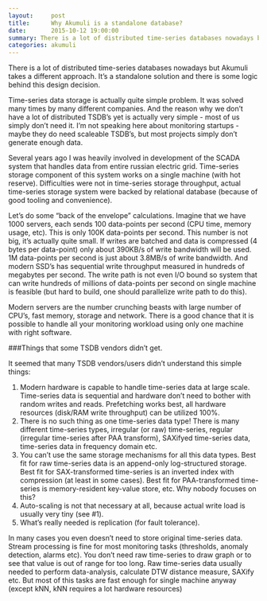 ```yaml
---
layout:     post
title:      Why Akumuli is a standalone database?
date:       2015-10-12 19:00:00
summary: There is a lot of distributed time-series databases nowadays but Akumuli takes a different approach. It’s a standalone solution and there is some logic behind this design decision.
categories: akumuli
---
```

There is a lot of distributed time-series databases nowadays but Akumuli takes a different approach. It’s a standalone solution and there is some logic behind this design decision.

Time-series data storage is actually quite simple problem. It was solved many times by many different companies. And the reason why we don’t have a lot of distributed TSDB’s yet is actually very simple - most of us simply don’t need it. I’m not speaking here about monitoring startups - maybe they do need scaleable TSDB’s, but most projects simply don’t generate enough data. 

Several years ago I was heavily involved in development of the SCADA system that handles data from entire russian electric grid. Time-series storage component of this system works on a single machine (with hot reserve). Difficulties were not in time-series storage throughput, actual time-series storage system were backed by relational database (because of good tooling and convenience).

Let’s do some “back of the envelope” calculations. Imagine that we have 1000 servers, each sends 100 data-points per second (CPU time, memory usage, etc). This is only 100K data-points per second. This number is not big, it’s actually quite small. If writes are batched and data is compressed (4 bytes per data-point) only about 390KB/s of write bandwidth will be used. 1M data-points per second is just about 3.8MB/s of write bandwidth. And modern SSD’s has sequential write throughput measured in hundreds of megabytes per second. The write path is not even I/O bound so system that can write hundreds of millions of data-points per second on single machine is feasible (but hard to build, one should parallelize write path to do this).

Modern servers are the number crunching beasts with large number of CPU’s, fast memory, storage and network. There is a good chance that it is possible to handle all your monitoring workload using only one machine with right software.

###Things that some TSDB vendors didn’t get.

It seemed that many TSDB vendors/users didn’t understand this simple things:

1. Modern hardware is capable to handle time-series data at large scale. Time-series data is sequential and hardware don’t need to bother with random writes and reads. Prefetching works best, all hardware resources (disk/RAM write throughput) can be utilized 100%.
2. There is no such thing as one time-series data type! There is many different time-series types, irregular (or raw) time-series, regular (irregular time-series after PAA transform), SAXifyed time-series data, time-series data in frequency domain etc. 
3. You can’t use the same storage mechanisms for all this data types. Best fit for raw time-series data is an append-only log-structured storage. Best fit for SAX-transformed time-series is an inverted index with compression (at least in some cases). Best fit for PAA-transformed time-series is memory-resident key-value store, etc. Why nobody focuses on this?
4. Auto-scaling is not that necessary at all, because actual write load is usually very tiny (see #1).
5. What’s really needed is replication (for fault tolerance).

In many cases you even doesn’t need to store original time-series data. Stream processing is fine for most monitoring tasks (thresholds, anomaly detection, alarms etc). You don’t need raw time-series to draw graph or to see that value is out of range for too long. Raw time-series data usually needed to perform data-analysis, calculate DTW distance measure, SAXify etc. But most of this tasks are fast enough for single machine anyway (except kNN, kNN requires a lot hardware resources)
